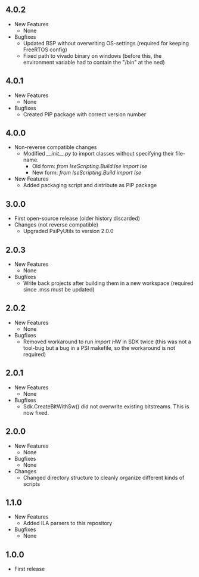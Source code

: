 ## 4.0.2
* New Features
  * None
* Bugfixes
  * Updated BSP without overwriting OS-settings (required for keeping FreeRTOS config)
  * Fixed path to vivado binary on windows (before this, the environment variable had to contain the "/bin" at the ned)

## 4.0.1
* New Features
  * None
* Bugfixes
  * Created PIP package with correct version number

## 4.0.0
* Non-reverse compatible changes
  * Modified *\_\_init\_\_.py* to import classes without specifying their file-name.
    * Old form: *from IseScripting.Build.Ise import Ise*
    * New form: *from IseScripting.Build import Ise*
* New Features
  * Added packaging script and distribute as PIP package

## 3.0.0
* First open-source release (older history discarded)
* Changes (not reverse compatible)
  * Upgraded PsiPyUtils to version 2.0.0

## 2.0.3
* New Features
  * None
* Bugfixes
  * Write back projects after building them in a new workspace (required since .mss must be updated)

## 2.0.2
* New Features
  * None
* Bugfixes
  * Removed workaround to run *import HW* in SDK twice (this was not a tool-bug but a bug in a PSI makefile, so the workaround is not required)

## 2.0.1
* New Features
  * None
* Bugfixes
  * Sdk.CreateBitWithSw() did not overwrite existing bitstreams. This is now fixed.

## 2.0.0
* New Features
  * None
* Bugfixes
  * None
* Changes
  * Changed directory structure to cleanly organize different kinds of scripts

## 1.1.0
* New Features
  * Added ILA parsers to this repository
* Bugfixes
  * None

## 1.0.0
* First release